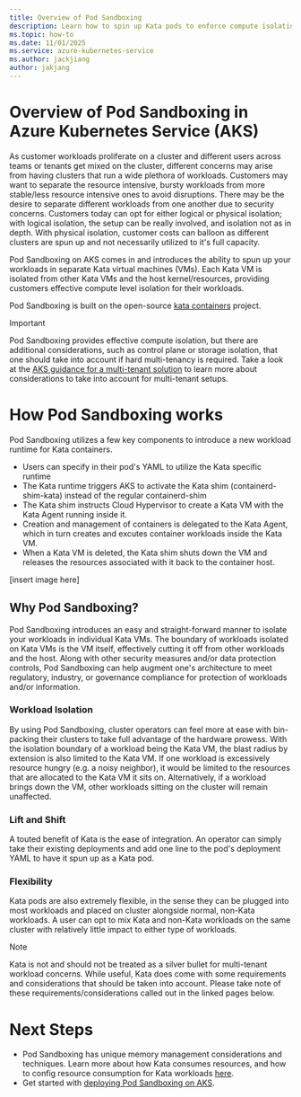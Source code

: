 ```yaml
---
title: Overview of Pod Sandboxing
description: Learn how to spin up Kata pods to enforce compute isolation across your various workloads
ms.topic: how-to
ms.date: 11/01/2025
ms.service: azure-kubernetes-service
ms.author: jackjiang
author: jakjang
---
```


# Overview of Pod Sandboxing in Azure Kubernetes Service (AKS)

As customer workloads proliferate on a cluster and different users across teams or tenants get mixed on the cluster, different concerns may arise from having clusters that run a wide plethora of workloads. Customers may want to separate the resource intensive, bursty workloads from more stable/less resource intensive ones to avoid disruptions. There may be the desire to separate different workloads from one another due to security concerns. Customers today can opt for either logical or physical isolation; with logical isolation, the setup can be really involved, and isolation not as in depth. With physical isolation, customer costs can balloon as different clusters are spun up and not necessarily utilized to it's full capacity. 

Pod Sandboxing on AKS comes in and introduces the ability to spun up your workloads in separate Kata virtual machines (VMs). Each Kata VM is isolated from other Kata VMs and the host kernel/resources, providing customers effective compute level isolation for their workloads. 

Pod Sandboxing is built on the open-source [kata containers](https://katacontainers.io/) project.

> [!IMPORTANT]
> Pod Sandboxing provides effective compute isolation, but there are additional considerations, such as control plane or storage isolation, that one should take into account if hard multi-tenancy is required.
> Take a look at the [AKS guidance for a multi-tenant solution](https://learn.microsoft.com/en-us/azure/architecture/guide/multitenant/service/aks) to learn more about considerations to take into account for multi-tenant setups.

# How Pod Sandboxing works

Pod Sandboxing utilizes a few key components to introduce a new workload runtime for Kata containers. 
- Users can specify in their pod's YAML to utilize the Kata specific runtime
- The Kata runtime triggers AKS to activate the Kata shim (containerd-shim-kata) instead of the regular containerd-shim
- The Kata shim instructs Cloud Hypervisor to create a Kata VM with the Kata Agent running inside it.
- Creation and management of containers is delegated to the Kata Agent, which in turn creates and excutes container workloads inside the Kata VM.
- When a Kata VM is deleted, the Kata shim shuts down the VM and releases the resources associated with it back to the container host.

[insert image here] 

## Why Pod Sandboxing?

Pod Sandboxing introduces an easy and straight-forward manner to isolate your workloads in individual Kata VMs. The boundary of workloads isolated on Kata VMs is the VM itself, effectively cutting it off from other workloads and the host. Along with other security measures and/or data protection controls, Pod Sandboxing can help augment one's architecture to meet regulatory, industry, or governance compliance for protection of workloads and/or information. 

### Workload Isolation

By using Pod Sandboxing, cluster operators can feel more at ease with bin-packing their clusters to take full advantage of the hardware prowess. With the isolation boundary of a workload being the Kata VM, the blast radius by extension is also limited to the Kata VM. If one workload is excessively resource hungry (e.g. a noisy neighbor), it would be limited to the resources that are allocated to the Kata VM it sits on. Alternatively, if a workload brings down the VM, other workloads sitting on the cluster will remain unaffected. 

### Lift and Shift

A touted benefit of Kata is the ease of integration. An operator can simply take their existing deployments and add one line to the pod's deployment YAML to have it spun up as a Kata pod. 

### Flexibility 

Kata pods are also extremely flexible, in the sense they can be plugged into most workloads and placed on cluster alongside normal, non-Kata workloads. A user can opt to mix Kata and non-Kata workloads on the same cluster with relatively little impact to either type of workloads.  

> [!NOTE]
> Kata is not and should not be treated as a silver bullet for multi-tenant workload concerns. While useful, Kata does come with some requirements and considerations that should be taken into account.
> Please take note of these requirements/considerations called out in the linked pages below.

# Next Steps

- Pod Sandboxing has unique memory management considerations and techniques. Learn more about how Kata consumes resources, and how to config resource consumption for Kata workloads [here]().
- Get started with [deploying Pod Sandboxing on AKS]().
